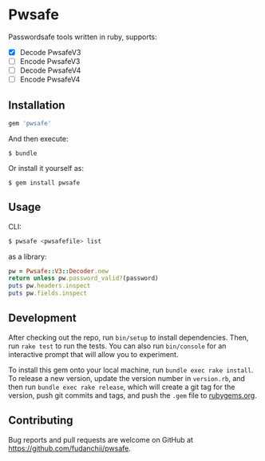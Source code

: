 # Pwsafe

Passwordsafe tools written in ruby, supports:
- [x] Decode PwsafeV3
- [ ] Encode PwsafeV3
- [ ] Decode PwsafeV4
- [ ] Encode PwsafeV4

## Installation

```ruby
gem 'pwsafe'
```

And then execute:

    $ bundle

Or install it yourself as:

    $ gem install pwsafe

## Usage

CLI:

```bash
$ pwsafe <pwsafefile> list
```

as a library:

```ruby
pw = Pwsafe::V3::Decoder.new
return unless pw.password_valid?(password)
puts pw.headers.inspect
puts pw.fields.inspect
```

## Development

After checking out the repo, run `bin/setup` to install dependencies. Then, run `rake test` to run the tests. You can also run `bin/console` for an interactive prompt that will allow you to experiment.

To install this gem onto your local machine, run `bundle exec rake install`. To release a new version, update the version number in `version.rb`, and then run `bundle exec rake release`, which will create a git tag for the version, push git commits and tags, and push the `.gem` file to [rubygems.org](https://rubygems.org).

## Contributing

Bug reports and pull requests are welcome on GitHub at https://github.com/fudanchii/pwsafe.
